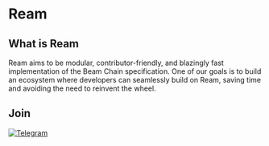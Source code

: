 # Ream

## What is Ream

Ream aims to be modular, contributor-friendly, and blazingly fast implementation of the Beam Chain specification.
One of our goals is to build an ecosystem where developers can seamlessly build on Ream, saving time and avoiding the need to reinvent the wheel.

## Join

[![Telegram](https://img.shields.io/badge/Telegram-2CA5E0?style=for-the-badge&logo=telegram&logoColor=white)][tg-url]

[tg-url]: https://t.me/ReamLabs